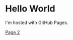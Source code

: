 <head>
    <!-- Google Tag Manager -->
    <script>(function(w,d,s,l,i){w[l]=w[l]||[];w[l].push({'gtm.start':
    new Date().getTime(),event:'gtm.js'});var f=d.getElementsByTagName(s)[0],
    j=d.createElement(s),dl=l!='dataLayer'?'&l='+l:'';j.async=true;j.src=
    'https://www.googletagmanager.com/gtm.js?id='+i+dl;f.parentNode.insertBefore(j,f);
    })(window,document,'script','dataLayer','GTM-PXF39MS');</script>
    <!-- End Google Tag Manager -->
</head>

<html>
    <body>
        <!-- Google Tag Manager (noscript) -->
        <noscript><iframe src="https://www.googletagmanager.com/ns.html?id=GTM-PXF39MS"
        height="0" width="0" style="display:none;visibility:hidden"></iframe></noscript>
        <!-- End Google Tag Manager (noscript) -->
        <h1>Hello World</h1>
        <p>I'm hosted with GitHub Pages.</p>
        <a href="page1.html">Page 2</a>
    </body>
</html>
